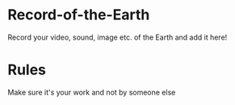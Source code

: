 # Record-of-the-Earth
Record your video, sound, image etc. of the Earth and add it here!

# Rules
Make sure it's your work and not by someone else
